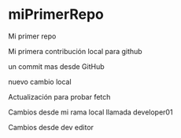 # miPrimerRepo
Mi primer repo

Mi primera contribución local para github

un commit mas desde GitHub

nuevo cambio local

Actualización para probar fetch

Cambios desde mi rama local llamada developer01

Cambios desde dev editor
